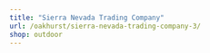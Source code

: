 ```yaml
---
title: "Sierra Nevada Trading Company"
url: /oakhurst/sierra-nevada-trading-company-3/
shop: outdoor
---
```

